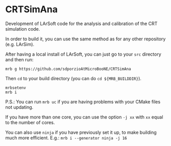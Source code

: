 # CRTSimAna

Development of LArSoft code for the analysis and calibration of the CRT simulation code.

In order to build it, you can use the same method as for any other repository (e.g. LArSim).


After having a local install of LArSoft, you can just go to your `src` directory and then run:

```
mrb g https://github.com/sdporzioAtMicroBooNE/CRTSimAna
```

Then `cd` to your build directory (you can do `cd ${MRB_BUILDDIR}`).

```
mrbsetenv
mrb i
```

P.S.:
You can run `mrb uc` if you are having problems with your CMake files not updating.

If you have more than one core, you can use the option `-j xx` with `xx` equal to the number of cores.

You can also use `ninja` if you have previously set it up, to make building much more efficient. E.g.: `mrb i --generator ninja -j 16`